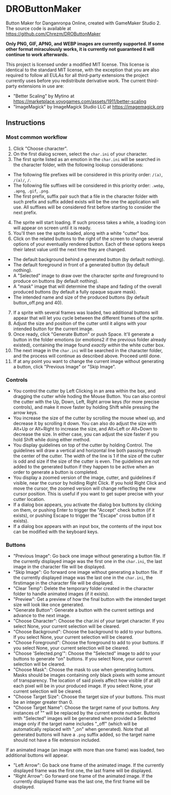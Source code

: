 # DROButtonMaker
Button Maker for Danganronpa Online, created with GameMaker Studio 2. The source code is available at https://github.com/Chrezm/DROButtonMaker

**Only PNG, GIF, APNG, and WEBP images are currently supported. If some other format miraculously works, it is currently not guaranteed it will continue to work afterwards.**

This project is licensed under a modified MIT license. This license is identical to the standard MIT license, with the exception that you are also required to follow all EULAs for all third-party extensions the project currently uses before you redistribute derivative work. The current third-party extensions in use are:
* "Better Scaling" by Mytino at https://marketplace.yoyogames.com/assets/1911/better-scaling 
* "ImageMagick" by ImageMagick Studio LLC at https://imagemagick.org

## Instructions

### Most common workflow

1. Click "Choose character".
2. On the first dialog screen, select the `char.ini` of your character.
3. The first sprite listed as an emotion in the `char.ini` will be searched in the character folder, with the following lookup considerations:
  - The following file prefixes will be considered in this priority order: `/(a)`, `/(a)/`, `/`.
  - The following file suffixes will be considered in this priority order: `.webp`, `.apng`, `.gif`, `.png`.
  - The first prefix, suffix pair such that a file in the character folder with such prefix and suffix added exists will be the one the application will use. All suffixes will be considered first before starting to consider the next prefix.
4. The sprite will start loading. If such process takes a while, a loading icon will appear on screen until it is ready.
5. You'll then see the sprite loaded, along with a white "cutter" box. 
6. Click on the related buttons to the right of the screen to change several options of your eventually rendered button. Each of these options keeps their latest value until the next time they are changed.
  - The default background behind a generated button (by default nothing).
  - The default foreground in front of a generated button (by default nothing).
  - A "Selected" image to draw over the character sprite *and* foreground to produce on buttons (by default nothing).
  - A "mask" image that will determine the shape and fading of the overall produced buttons (by default a fully opaque square mask).
  - The intended name and size of the produced buttons (by default button<num>_off.png and 40).
7. If a sprite with several frames was loaded, two additional buttons will appear that will let you cycle between the different frames of the sprite.
8. Adjust the size and position of the cutter until it aligns with your intended button for the current image. 
9. Once ready, click "Generate Button" or push Space. It'll generate a button in the folder emotions (or emotions2 if the previous folder already existed), containing the image found *exactly within* the white cutter box.
10. The next image in the `char.ini` will be searched in the character folder, and the process will continue as described above. Proceed until done.
11. If at any point you want to change the current image without generating a button, click "Previous Image" or "Skip Image".

### Controls

* You control the cutter by Left Clicking in an area within the box, and dragging the cutter while hoding the Mouse Button. You can also control the cutter with the Up, Down, Left, Right arrow keys (for more precise controls), and make it move faster by holding Shift while pressing the arrow keys.  
* You increase the size of the cutter by scrolling the mouse wheel up, and decrease it by scrolling it down. You can also do adjust the size with Alt+Up or Alt+Right to increase the size, and Alt+Left or Alt+Down to decrease the size. In either case, you can adjust the size faster if you hold Shift while doing either method.
* You display guidelines on top of the cutter by holding Control. The guidelines will draw a vertical and horizontal line both passing through the center of the cutter. The width of the line is 1 if the size of the cutter is odd and size if the size of the cutter is even. The guidelines are not added to the generated button if they happen to be active when an order to generate a button is completed.
* You display a zoomed version of the image, cutter, and guidelines if visible, near the cursor by holding Right Click. If you hold Right Click and move the cursor, the zoomed version will change reflecting the new cursor position. This is useful if you want to get super precise with your cutter location.
* If a dialog box appears, you activate the dialog box buttons by clicking on them, or pushing Enter to trigger the "Accept" check button (if it exists), or pushing Escape to trigger the "Escape" cross button (if it exists).
* If a dialog box appears with an input box, the contents of the input box can be modified with the keyboard keys.

### Buttons
* "Previous Image": Go back one image without generating a button file. If the currently displayed image was the first one in the `char.ini`, the last image in the character file will be displayed.
* "Skip Image": Go forward one image without generating a button file. If the currently displayed image was the last one in the `char.ini`, the firstimage in the character file will be displayed.
* "Clear Temp": Delete the temporary folder created in the character folder to handle animated images (if it exists).
* "Preview": Get a preview of how the final button with the intended target size will look like once generated.
* "Generate Button": Generate a button with the current settings and advance to the next image.
* "Choose Character": Choose the char.ini of your target character. If you select None, your current selection will be cleared.
* "Choose Background": Choose the background to add to your buttons. If you select None, your current selection will be cleared.
* "Choose Foreground": Choose the foreground to add to your buttons. If you select None, your current selection will be cleared.
* "Choose 'Selected.png'": Choose the "Selected" image to add to your buttons to generate "on" buttons. If you select None, your current selection will be cleared.
* "Choose Mask": Choose the mask to use when generating buttons. Masks should be images containing only black pixels with some amount of transparency. The location of said pixels affect how visible (if at all) each pixel will be in your produced image. If you select None, your current selection will be cleared.
* "Choose Target Size": Choose the target size of your buttons. This must be an integer greater than 0. 
* "Choose Target Name": Choose the target name of your buttons. Any instances of "<num>" will be replaced by the current emote number. Buttons with "Selected" images will be generated when provided a Selected image only if the target name includes "_off" (which will be automatically replaced with "_on" when generated). Note that all generated buttons will have a `.png` suffix added, so the target name should not have a file extension included.

If an animated image (an image with more than one frame) was loaded, two additional buttons will appear.
* "Left Arrow": Go back one frame of the animated image. If the currently displayed frame was the first one, the last frame will be displayed.
* "Right Arrow": Go forward one frame of the animated image. If the currently displayed frame was the last one, the first frame will be displayed.
